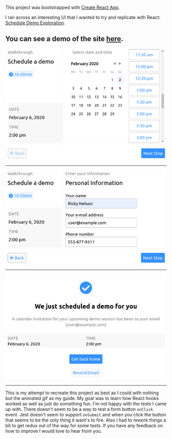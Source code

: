 This project was bootstrapped with [Create React App](https://github.com/facebook/create-react-app).

I ran across an interesting UI that I wanted to try and replicate with
React: [Schedule Demo Exploration](https://dribbble.com/shots/9357635-Schedule-Demo-Exploration).

You can see a demo of the site
[here](https://zolmok.github.io/schedule-event/).
---

<p align="center">
  <img width="723" src="https://github.com/Zolmok/schedule-event/blob/master/docs/step-1.png">
</p>

---

<p align="center">
  <img width="723" src="https://github.com/Zolmok/schedule-event/blob/master/docs/step-2.png">
</p>

---

<p align="center">
  <img width="723" src="https://github.com/Zolmok/schedule-event/blob/master/docs/step-3.png">
</p>

---

This is my attempt to recreate this project as best as I could with
nothing but the animated gif as my guide.  My goal was to learn how
React hooks worked as well as just do something fun.  I'm not happy
with the tests I came up with.  There doesn't seem to be a way to test
a form button `onClick` event.  Jest doesn't seem to support
`onSubmit` and when you click the button that seems to be the only
thing it want's to fire.  Also I had to rework things a bit to get
redux out of the way for some tests.  If you have any feedback on how
to improve I would love to hear from you.

